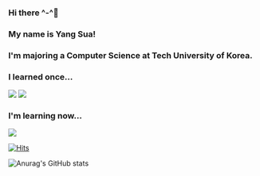 ### Hi there ^-^👋

### My name is Yang Sua!
### I'm majoring a Computer Science at Tech University of Korea.

### I learned once...
<img src="https://img.shields.io/badge/-Python-brightgreen"> <img src="https://img.shields.io/badge/-C-blue">

### I'm learning now...
<img src="https://img.shields.io/badge/-C++-brightgreen">

[![Hits](https://hits.seeyoufarm.com/api/count/incr/badge.svg?url=https%3A%2F%2Fgithub.com%2Fsua1897&count_bg=%2353799F&title_bg=%23000000&icon=&icon_color=%2353799F&title=hits&edge_flat=false)](https://hits.seeyoufarm.com)

![Anurag's GitHub stats](https://github-readme-stats.vercel.app/api?username=sua1897&show_icons=true&theme=radical)



<!--
**sua1897/sua1897** is a ✨ _special_ ✨ repository because its `README.md` (this file) appears on your GitHub profile.

Here are some ideas to get you started:

- 🔭 I’m currently working on ...
- 🌱 I’m currently learning ...
- 👯 I’m looking to collaborate on ...
- 🤔 I’m looking for help with ...
- 💬 Ask me about ...
- 📫 How to reach me: ...
- 😄 Pronouns: ...
- ⚡ Fun fact: ...
-->
